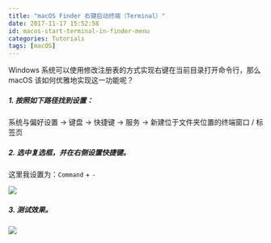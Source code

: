 ```yaml
---
title: "macOS Finder 右键启动终端（Terminal）"
date: 2017-11-17 15:52:58
id: macos-start-terminal-in-finder-menu
categories: Tutorials
tags: [macOS]
---
```


Windows 系统可以使用修改注册表的方式实现右键在当前目录打开命令行，那么 macOS 该如何优雅地实现这一功能呢？

##### 1. 按照如下路径找到设置：

系统与偏好设置 -> 键盘 -> 快捷键 -> 服务 -> 新建位于文件夹位置的终端窗口 / 标签页

##### 2. 选中复选框，并在右侧设置快捷键。

这里我设置为：`Command` + `-`

![](/resources/legacy/5b73a51e85526.png)

##### 3. 测试效果。

![](/resources/legacy/5b73a521ebecd.png)
